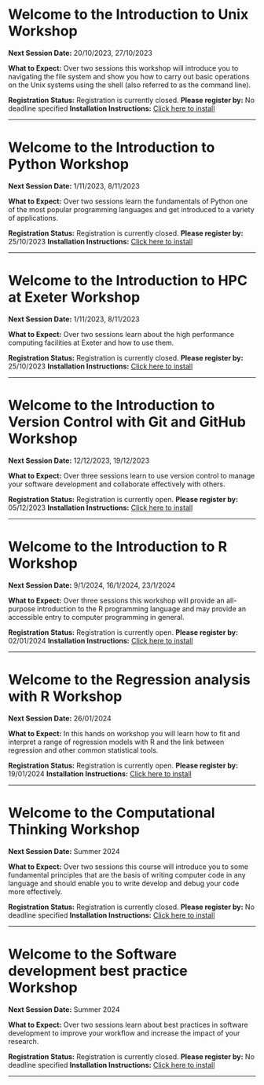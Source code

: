 # Welcome to the Introduction to Unix Workshop
**Next Session Date:** 20/10/2023, 27/10/2023

**What to Expect:**
Over two sessions this workshop will introduce you to navigating the file system and show you how to carry out basic operations on the Unix systems using the shell (also referred to as the command line).

**Registration Status:** Registration is currently closed.
**Please register by:** No deadline specified
**Installation Instructions:** [Click here to install]( https://uniexeterrse.github.io/intro-unix-shell/setup.html)

---

# Welcome to the Introduction to Python Workshop
**Next Session Date:** 1/11/2023, 8/11/2023

**What to Expect:**
Over two sessions learn the fundamentals of Python one of the most popular programming languages and get introduced to a variety of applications.

**Registration Status:** Registration is currently closed.
**Please register by:** 25/10/2023
**Installation Instructions:** [Click here to install]( https://uniexeterrse.github.io/intro-to-python/setup.html)

---

# Welcome to the Introduction to HPC at Exeter Workshop
**Next Session Date:** 1/11/2023, 8/11/2023

**What to Expect:**
Over two sessions learn about the high performance computing facilities at Exeter and how to use them.

**Registration Status:** Registration is currently closed.
**Please register by:** 25/10/2023
**Installation Instructions:** [Click here to install](https://uniexeterrse.github.io/intro-to-isca/setup.html)

---

# Welcome to the Introduction to Version Control with Git and GitHub Workshop
**Next Session Date:** 12/12/2023, 19/12/2023

**What to Expect:**
Over three sessions learn to use version control to manage your software development and collaborate effectively with others.

**Registration Status:** Registration is currently open.
**Please register by:** 05/12/2023
**Installation Instructions:** [Click here to install](https://uniexeterrse.github.io/intro-version-control/setup.html)

---

# Welcome to the Introduction to R Workshop
**Next Session Date:**  9/1/2024, 16/1/2024, 23/1/2024

**What to Expect:**
Over three sessions this workshop will provide an all-purpose introduction to the R programming language and may provide an accessible entry to computer programming in general.

**Registration Status:** Registration is currently open.
**Please register by:** 02/01/2024
**Installation Instructions:** [Click here to install](https://uniexeterrse.github.io/intro-to-r/setup.html)

---

# Welcome to the Regression analysis with R Workshop
**Next Session Date:** 26/01/2024

**What to Expect:**
In this hands on workshop you will learn how to fit and interpret a range of regression models with R and the link between regression and other common statistical tools.

**Registration Status:** Registration is currently open.
**Please register by:** 19/01/2024
**Installation Instructions:** [Click here to install](https://uniexeterrse.github.io/intro-to-r/setup.html)

---

# Welcome to the Computational Thinking Workshop
**Next Session Date:** Summer 2024

**What to Expect:**
Over two sessions this course will introduce you to some fundamental principles that are the basis of writing computer code in any language and should enable you to write develop and debug your code more effectively.

**Registration Status:** Registration is currently closed.
**Please register by:** No deadline specified
**Installation Instructions:** [Click here to install]( )

---

# Welcome to the Software development best practice Workshop
**Next Session Date:**  Summer 2024

**What to Expect:**
Over two sessions learn about best practices in software development to improve your workflow and increase the impact of your research.

**Registration Status:** Registration is currently closed.
**Please register by:** No deadline specified
**Installation Instructions:** [Click here to install](nan)

---

